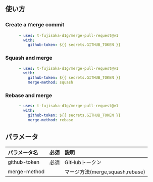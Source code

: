 ## 使い方

### Create a ｍerge commit
```yaml
      - uses: t-fujisaka-d1g/merge-pull-request@v1
        with:
          github-token: ${{ secrets.GITHUB_TOKEN }}
```

### Squash and merge
```yaml
      - uses: t-fujisaka-d1g/merge-pull-request@v1
        with:
          github-token: ${{ secrets.GITHUB_TOKEN }}
          merge-method: squash
```

### Rebase and merge
```yaml
      - uses: t-fujisaka-d1g/merge-pull-request@v1
        with:
          github-token: ${{ secrets.GITHUB_TOKEN }}
          merge-method: rebase
```

## パラメータ
| パラメータ名 | 必須 | 説明 |
|:---|:---:|:---|
|github-token |必須 | GitHubトークン |
|merge-method | | マージ方法(merge,squash,rebase) |

